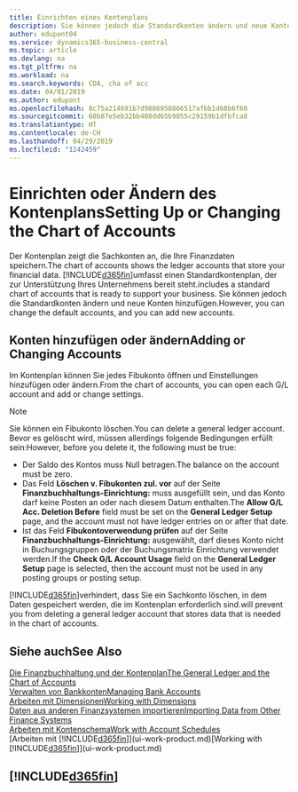 ```yaml
---
title: Einrichten eines Kontenplans
description: Sie können jedoch die Standardkonten ändern und neue Konten hinzufügen.
author: edupont04
ms.service: dynamics365-business-central
ms.topic: article
ms.devlang: na
ms.tgt_pltfrm: na
ms.workload: na
ms.search.keywords: COA, cha of acc
ms.date: 04/01/2019
ms.author: edupont
ms.openlocfilehash: 8c75a214691b7d9886958866517afbb1d68b6f60
ms.sourcegitcommit: 60b87e5eb32bb408dd65b9855c29159b1dfbfca8
ms.translationtype: HT
ms.contentlocale: de-CH
ms.lasthandoff: 04/29/2019
ms.locfileid: "1242459"
---
```

# <a name="setting-up-or-changing-the-chart-of-accounts"></a><span data-ttu-id="119cd-103">Einrichten oder Ändern des Kontenplans</span><span class="sxs-lookup"><span data-stu-id="119cd-103">Setting Up or Changing the Chart of Accounts</span></span>
<span data-ttu-id="119cd-104">Der Kontenplan zeigt die Sachkonten an, die Ihre Finanzdaten speichern.</span><span class="sxs-lookup"><span data-stu-id="119cd-104">The chart of accounts shows the ledger accounts that store your financial data.</span></span> [!INCLUDE[d365fin](includes/d365fin_md.md)]<span data-ttu-id="119cd-105">umfasst einen Standardkontenplan, der zur Unterstützung Ihres Unternehmens bereit steht.</span><span class="sxs-lookup"><span data-stu-id="119cd-105">includes a standard chart of accounts that is ready to support your business.</span></span>
<span data-ttu-id="119cd-106">Sie können jedoch die Standardkonten ändern und neue Konten hinzufügen.</span><span class="sxs-lookup"><span data-stu-id="119cd-106">However, you can change the default accounts, and you can add new accounts.</span></span>  

## <a name="adding-or-changing-accounts"></a><span data-ttu-id="119cd-107">Konten hinzufügen oder ändern</span><span class="sxs-lookup"><span data-stu-id="119cd-107">Adding or Changing Accounts</span></span>
<span data-ttu-id="119cd-108">Im Kontenplan können Sie jedes Fibukonto öffnen und Einstellungen hinzufügen oder ändern.</span><span class="sxs-lookup"><span data-stu-id="119cd-108">From the chart of accounts, you can open each G/L account and add or change settings.</span></span>

> [!NOTE]  
>   <span data-ttu-id="119cd-109">Sie können ein Fibukonto löschen.</span><span class="sxs-lookup"><span data-stu-id="119cd-109">You can delete a general ledger account.</span></span> <span data-ttu-id="119cd-110">Bevor es gelöscht wird, müssen allerdings folgende Bedingungen erfüllt sein:</span><span class="sxs-lookup"><span data-stu-id="119cd-110">However, before you delete it, the following must be true:</span></span>  
>  
>   * <span data-ttu-id="119cd-111">Der Saldo des Kontos muss Null betragen.</span><span class="sxs-lookup"><span data-stu-id="119cd-111">The balance on the account must be zero.</span></span>  
>   * <span data-ttu-id="119cd-112">Das Feld **Löschen v. Fibukonten zul. vor** auf der Seite **Finanzbuchhaltungs-Einrichtung:** muss ausgefüllt sein, und das Konto darf keine Posten an oder nach diesem Datum enthalten.</span><span class="sxs-lookup"><span data-stu-id="119cd-112">The **Allow G/L Acc. Deletion Before** field must be set on the **General Ledger Setup** page, and the account must not have ledger entries on or after that date.</span></span>  
>   * <span data-ttu-id="119cd-113">Ist das Feld **Fibukontoverwendung prüfen** auf der Seite **Finanzbuchhaltungs-Einrichtung:** ausgewählt, darf dieses Konto nicht in Buchungsgruppen oder der Buchungsmatrix Einrichtung verwendet werden.</span><span class="sxs-lookup"><span data-stu-id="119cd-113">If the **Check G/L Account Usage** field on the **General Ledger Setup** page is selected, then the account must not be used in any posting groups or posting setup.</span></span>  

[!INCLUDE[d365fin](includes/d365fin_md.md)]<span data-ttu-id="119cd-114">verhindert, dass Sie ein Sachkonto löschen, in dem Daten gespeichert werden, die im Kontenplan erforderlich sind.</span><span class="sxs-lookup"><span data-stu-id="119cd-114">will prevent you from deleting a general ledger account that stores data that is needed in the chart of accounts.</span></span>  

## <a name="see-also"></a><span data-ttu-id="119cd-115">Siehe auch</span><span class="sxs-lookup"><span data-stu-id="119cd-115">See Also</span></span>
[<span data-ttu-id="119cd-116">Die Finanzbuchhaltung und der Kontenplan</span><span class="sxs-lookup"><span data-stu-id="119cd-116">The General Ledger and the Chart of Accounts</span></span>](finance-general-ledger.md)  
[<span data-ttu-id="119cd-117">Verwalten von Bankkonten</span><span class="sxs-lookup"><span data-stu-id="119cd-117">Managing Bank Accounts</span></span>](bank-manage-bank-accounts.md)  
[<span data-ttu-id="119cd-118">Arbeiten mit Dimensionen</span><span class="sxs-lookup"><span data-stu-id="119cd-118">Working with Dimensions</span></span>](finance-dimensions.md)  
[<span data-ttu-id="119cd-119">Daten aus anderen Finanzsystemen importieren</span><span class="sxs-lookup"><span data-stu-id="119cd-119">Importing Data from Other Finance Systems</span></span>](across-import-data-configuration-packages.md)  
[<span data-ttu-id="119cd-120">Arbeiten mit Kontenschema</span><span class="sxs-lookup"><span data-stu-id="119cd-120">Work with Account Schedules</span></span>](bi-how-work-account-schedule.md)  
<span data-ttu-id="119cd-121">[Arbeiten mit [!INCLUDE[d365fin](includes/d365fin_md.md)]](ui-work-product.md)</span><span class="sxs-lookup"><span data-stu-id="119cd-121">[Working with [!INCLUDE[d365fin](includes/d365fin_md.md)]](ui-work-product.md)</span></span>  

## [!INCLUDE[d365fin](includes/free_trial_md.md)]
